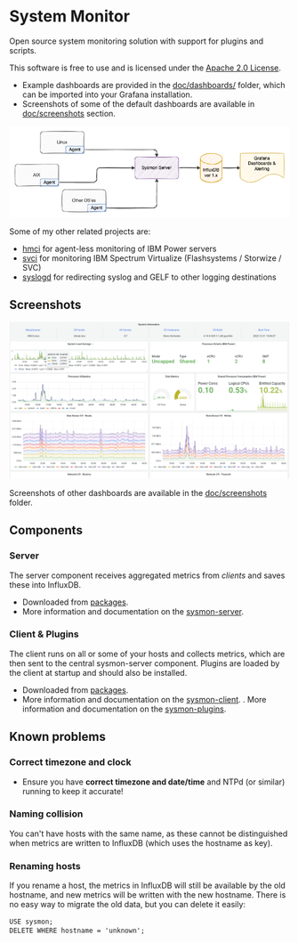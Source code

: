 # System Monitor

Open source system monitoring solution with support for plugins and scripts.

This software is free to use and is licensed under the [Apache 2.0 License](LICENSE).

- Example dashboards are provided in the [doc/dashboards/](doc/dashboards/) folder, which can be imported into your Grafana installation.
- Screenshots of some of the default dashboards are available in [doc/screenshots](doc/screenshots/) section.

![Sysmon Icon](doc/sysmon.png)

Some of my other related projects are:

- [hmci](https://git.data.coop/nellemann/hmci) for agent-less monitoring of IBM Power servers
- [svci](https://git.data.coop/nellemann/svci) for monitoring IBM Spectrum Virtualize (Flashsystems / Storwize / SVC)
- [syslogd](https://git.data.coop/nellemann/syslogd) for redirecting syslog and GELF to other logging destinations

## Screenshots


![screenshot](doc/screenshots/sysmon1.png)

Screenshots of other dashboards are available in the [doc/screenshots](doc/screenshots/) folder.

## Components

### Server

The server component receives aggregated metrics from *clients* and saves these into InfluxDB.

- Downloaded from [packages](https://git.data.coop/nellemann/-/packages/generic/sysmon/).
- More information and documentation on the [sysmon-server](server/README.md).

### Client & Plugins

The client runs on all or some of your hosts and collects metrics, which are then sent to the central sysmon-server component. Plugins are loaded by the client at startup and should also be installed.

- Downloaded from [packages](https://git.data.coop/nellemann/-/packages/generic/sysmon/).
- More information and documentation on the [sysmon-client](client/README.md).
. More information and documentation on the [sysmon-plugins](plugins/README.md).


## Known problems

### Correct timezone and clock

- Ensure you have **correct timezone and date/time** and NTPd (or similar) running to keep it accurate!

### Naming collision

You can't have hosts with the same name, as these cannot be distinguished when metrics are
written to InfluxDB (which uses the hostname as key).

### Renaming hosts

If you rename a host, the metrics in InfluxDB will still be available by the old hostname, and new metrics will be written with the new hostname. There is no easy way to migrate the old data, but you can delete it easily:

```text
USE sysmon;
DELETE WHERE hostname = 'unknown';
```
